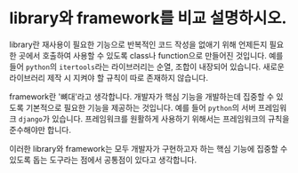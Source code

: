 # library와 framework를 비교 설명하시오.

library란 재사용이 필요한 기능으로 반복적인 코드 작성을 없애기 위해 언제든지 필요한 곳에서 호출하여 사용할 수 있도록 class나 function으로 만들어진 것입니다. 예를들어 `python`의 `itertools`라는 라이브러리는 순열, 조합이 내장되어 있습니다. 새로운 라이브러리 제작 시 지켜야 할 규칙이 따로 존재하지 않습니다.

framework란 '뼈대'라고 생각합니다. 개발자가 핵심 기능을 개발하는데 집중할 수 있도록 기본적으로 필요한 기능을 제공하는 것입니다. 예를 들어 `python`의 서버 프레임워크 `django`가 있습니다. 프레임워크를 원활하게 사용하기 위해서는 프레임워크의 규칙을 준수해야만 합니다.

이러한 library와 framework는 모두 개발자가 구현하고자 하는 핵심 기능에 집중할 수 있도록 돕는 도구라는 점에서 공통점이 있다고 생각합니다.